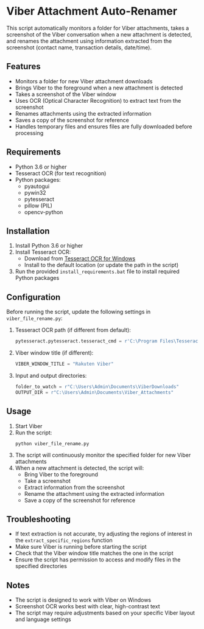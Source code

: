 # Viber Attachment Auto-Renamer

This script automatically monitors a folder for Viber attachments, takes a screenshot of the Viber conversation when a new attachment is detected, and renames the attachment using information extracted from the screenshot (contact name, transaction details, date/time).

## Features

- Monitors a folder for new Viber attachment downloads
- Brings Viber to the foreground when a new attachment is detected
- Takes a screenshot of the Viber window
- Uses OCR (Optical Character Recognition) to extract text from the screenshot
- Renames attachments using the extracted information
- Saves a copy of the screenshot for reference
- Handles temporary files and ensures files are fully downloaded before processing

## Requirements

- Python 3.6 or higher
- Tesseract OCR (for text recognition)
- Python packages:
  - pyautogui
  - pywin32
  - pytesseract
  - pillow (PIL)
  - opencv-python

## Installation

1. Install Python 3.6 or higher
2. Install Tesseract OCR:
   - Download from [Tesseract OCR for Windows](https://github.com/UB-Mannheim/tesseract/wiki)
   - Install to the default location (or update the path in the script)
3. Run the provided `install_requirements.bat` file to install required Python packages

## Configuration

Before running the script, update the following settings in `viber_file_rename.py`:

1. Tesseract OCR path (if different from default):
   ```python
   pytesseract.pytesseract.tesseract_cmd = r'C:\Program Files\Tesseract-OCR\tesseract.exe'
   ```

2. Viber window title (if different):
   ```python
   VIBER_WINDOW_TITLE = "Rakuten Viber"
   ```

3. Input and output directories:
   ```python
   folder_to_watch = r"C:\Users\Admin\Documents\ViberDownloads"
   OUTPUT_DIR = r"C:\Users\Admin\Documents\Viber_Attachments"
   ```

## Usage

1. Start Viber
2. Run the script:
   ```
   python viber_file_rename.py
   ```
3. The script will continuously monitor the specified folder for new Viber attachments
4. When a new attachment is detected, the script will:
   - Bring Viber to the foreground
   - Take a screenshot
   - Extract information from the screenshot
   - Rename the attachment using the extracted information
   - Save a copy of the screenshot for reference

## Troubleshooting

- If text extraction is not accurate, try adjusting the regions of interest in the `extract_specific_regions` function
- Make sure Viber is running before starting the script
- Check that the Viber window title matches the one in the script
- Ensure the script has permission to access and modify files in the specified directories

## Notes

- The script is designed to work with Viber on Windows
- Screenshot OCR works best with clear, high-contrast text
- The script may require adjustments based on your specific Viber layout and language settings 